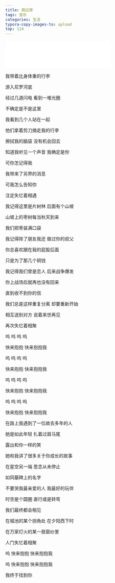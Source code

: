 ```yaml
---
title: 我记得
tags: 音乐
categories: 生活
typora-copy-images-to: upload
top: 114
---
```


<iframe frameborder="no" border="0" marginwidth="0" marginheight="0" width=330 height=86 src="//music.163.com/outchain/player?type=2&id=1974443814&auto=1&height=66"></iframe>

我带着比身体重的行李

游入尼罗河底

经过几道闪电 看到一堆光圈

不确定是不是这里
<!--more-->

我看到几个人站在一起

他们拿着剪刀摘走我的行李

擦拭我的脑袋 没有机会回去

知道我听见一个声音 我确定是你

可你怎记得我

我带来了另界的消息

可我怎么告知你

注定失忆着相遇

我记得这里是片树林 后面有个山坡

山坡上的枣树每当秋天到来

我们把枣装满口袋

我记得除了朋友我还 做过你的叔父

你总喜欢跟在我的屁股后面

只是为了那几个铜钱

我记得我们曾是恋人 后来战争爆发

你上战场后就再也没有回来

直到收不到你的信

我们总是这样重复分离 却要重新开始

相互送别对方 说着来世再见

再次失忆着相聚

呜 呜 呜 呜

快来抱抱 快来抱抱我

呜 呜 呜 呜

快来抱抱 快来抱抱我

呜 呜 呜 呜

快来抱抱 快来抱抱我

呜 呜 呜 呜

快来抱抱 快来抱抱我

在路上我遇到了一位故去多年的人

她是如此年轻 扎着过肩马尾

露出和你一样的笑

她和我讲了很多关于你成长的故事

在星空另一端 思念从未停止

如同墓碑上的名字

不要哭我最亲爱的人 我最好的玩伴

时空是个圆圈 直行或是转弯

我们最终都会相见

在城池的某个拐角处 在夕阳西下时

在万家灯火的某一扇窗纱里

人门失忆着相聚

呜 快来抱抱 快来抱抱我

呜 快来抱抱 快来抱抱我

我终于找到你
